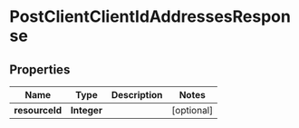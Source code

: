 # PostClientClientIdAddressesResponse

## Properties
Name | Type | Description | Notes
------------ | ------------- | ------------- | -------------
**resourceId** | **Integer** |  |  [optional]
